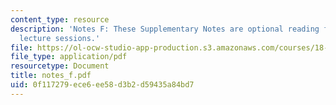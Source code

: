 ```yaml
---
content_type: resource
description: 'Notes F: These Supplementary Notes are optional reading for the corresponding
  lecture sessions.'
file: https://ol-ocw-studio-app-production.s3.amazonaws.com/courses/18-901-introduction-to-topology-fall-2004/0f117279ece6ee58d3b2d59435a84bd7_notes_f.pdf
file_type: application/pdf
resourcetype: Document
title: notes_f.pdf
uid: 0f117279-ece6-ee58-d3b2-d59435a84bd7
---
```

